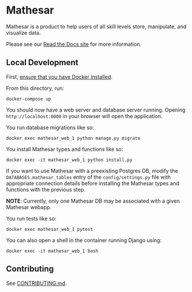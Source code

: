 # Mathesar

Mathesar is a product to help users of all skill levels store, manipulate, and visualize data.

Please see our [Read the Docs site](https://mathesar.readthedocs.io/) for more information.

## Local Development

First, [ensure that you have Docker installed](https://docs.docker.com/get-docker/).

From this directory, run:
```
docker-compose up
```
You should now have a web server and database server running. Opening `http://localhost:8000` in your browser will open the application.

You run database migrations like so:
```
docker exec mathesar_web_1 python manage.py migrate
```

You install Mathesar types and functions like so:
```
docker exec -it mathesar_web_1 python install.py
```

If you want to use Mathesar with a preexisting Postgres DB, modify the `DATABASES.mathesar_tables` entry of the `config/settings.py` file with appropriate connection details before installing the Mathesar types and functions with the previous step.

**NOTE**:  Currently, only one Mathesar DB may be associated with a given Mathesar webapp.

You run tests like so:
```
docker exec mathesar_web_1 pytest
```
You can also open a shell in the container running Django using:
```
docker exec -it mathesar_web_1 bash
```

## Contributing

See [CONTRIBUTING.md](CONTRIBUTING.md).

